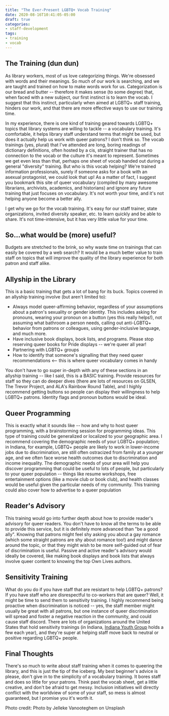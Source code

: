 ```yaml
---
title: "The Ever-Present LGBTQ+ Vocab Training"
date: 2020-08-16T10:41:05-05:00
draft: true
categories:
- staff-development
tags:
- training
- vocab
---
```


## The Training (dun dun)

As library workers, most of us love categorizing things. We're obsessed with words and their meanings. So much of our work is searching, and we are taught and trained on how to make words work for us. Categorization is our bread and butter -- therefore it makes sense (to some degree) that, when faced with a new subject, our first instinct is to learn the vocab. I suggest that this instinct, particularly when aimed at LGBTQ+ staff training, hinders our work, and that there are more effective ways to use our training time.

In my experience, there is one kind of training geared towards LGBTQ+ topics that library systems are willing to tackle -- a vocabulary training. It's comfortable, it helps library staff understand terms that might be used, but does it actually help us work with queer patrons? I don't think so. The vocab trainings (yes, plural) that I've attended are long, boring readings of dictionary definitions, often hosted by a cis, straight trainer that has no connection to the vocab or the culture it's meant to represent. Sometimes we get even less than that, perhaps one sheet of vocab handed out during a general "diversity" training. But who is this vocab helping? We're trained information professionals, surely if someone asks for a book with an asexual protagonist, we could look that up! As a matter of fact, I suggest you bookmark this site of queer vocabulary (compiled by many awesome librarians, archivists, academics, and historians) and ignore any future training that just focuses on vocabulary. It's not worth your time, and it's not helping anyone become a better ally.

I get why we go for the vocab training. It's easy for our staff trainer, state organizations, invited diversity speaker, etc. to learn quickly and be able to share. It's not time-intensive, but it has very little value for your time. 

## So...what would be (more) useful?

Budgets are stretched to the brink, so why waste time on trainings that can easily be covered by a web search? It would be a much better value to train staff on topics that will improve the quality of the library experience for both patron and staff alike. 

## Allyship in the Library

This is a basic training that gets a lot of bang for its buck. Topics covered in an allyship training involve (but aren't limited to):

* Always model queer-affirming behavior, regardless of your assumptions about a patron's sexuality or gender identity. This includes asking for pronouns, wearing your pronoun on a button (yes this really helps!), not assuming what bathroom a person needs, calling out anti-LGBTQ+ behavior from patrons or colleagues, using gender-inclusive language, and much more.
* Have inclusive book displays, book lists, and programs. Please stop reserving queer books for Pride displays -- we're queer all year!
* Partnering with LGBTQ+ groups
* How to identify that someone's signalling that they need queer recommendations <-- this is where queer vocabulary comes in handy

You don't have to go super in-depth with any of these sections in an allyship training -- like I said, this is a BASIC training. Provide resources for staff so they can do deeper dives (there are lots of resources on GLSEN, The Trevor Project, and ALA's Rainbow Round Table), and I highly recommend getting buttons so people can display their willingness to help LGBTQ+ patrons. Identity flags and pronoun buttons would be ideal.

## Queer Programming

This is exactly what it sounds like -- how and why to host queer programming, with a brainstorming session for programming ideas. This type of training could be generalized or localized to your geographic area. I recommend covering the demographic needs of your LGBTQ+ population; in Indiana, for example, LGBTQ+ people are likely to work in lower-income jobs due to discrimination, are still often ostracized from family at a younger age, and we often face worse health outcomes due to discrimination and income inequality. The demographic needs of your area will help you discover programming that could be useful to lots of people, but particularly to your queer population -- things like resume workshops, free entertainment options (like a movie club or book club), and health classes would be useful given the particular needs of my community. This training could also cover how to advertise to a queer population

## Reader's Advisory

This training would go into further depth about how to provide reader's advisory for queer readers. You don't have to know all the terms to be able to provide this service, but it is definitely more advanced than "be a good ally". Knowing that patrons might feel shy asking you about a gay romance (which some straight patrons are shy about romance too!) and might dance around the topic, or that they might wish to be more self-guided out of fear of discrimination is useful. Passive and active reader's advisory would ideally be covered, like making book displays and book lists that always involve queer content to knowing the top Own Lives authors. 

## Sensitivity Training

What do you do if you have staff that are resistant to help LGBTQ+ patrons? If you have staff who are disrespectful to co-workers that are queer? Well, it might be time to send them to sensitivity training. I highly recommend being proactive when discrimination is noticed -- yes, the staff member might usually be great with all patrons, but one instance of queer discrimination will spread and foster a negative reaction in the community, and could cause staff discord. There are lots of organizations around the United States that hold sensitivity trainings (in Indiana, [Indiana Youth Group](https://www.indianayouthgroup.org/) holds a few each year), and they're super at helping staff move back to neutral or positive regarding LGBTQ+ people. 

## Final Thoughts

There's so much to write about staff training when it comes to queering the library, and this is just the tip of the iceberg. My best beginner's advice is please, don't give in to the simplicity of a vocabulary training. It bores staff and does so little for your patrons. Think past the vocab sheet, get a little creative, and don't be afraid to get messy. Inclusion initiatives will directly conflict with the worldview of some of your staff, so mess is almost guaranteed, but I promise you it's worth it.

Photo credit: Photo by Jelleke Vanooteghem on Unsplash